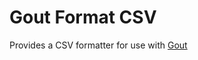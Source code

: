 # Gout Format CSV

Provides a CSV formatter for use with [Gout](https://github.com/drewstinnett/gout)